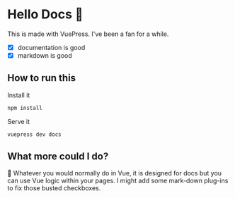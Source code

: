 # Hello Docs :wave:

This is made with VuePress. I've been a fan for a while.

- [x] documentation is good
- [x] markdown is good

## How to run this

Install it

```bash
npm install
```

Serve it

```bash
vuepress dev docs
```

## What more could I do?

:shrug: Whatever you would normally do in Vue, it is designed for docs but you can use Vue logic within your pages. I might add some mark-down plug-ins to fix those busted checkboxes.
